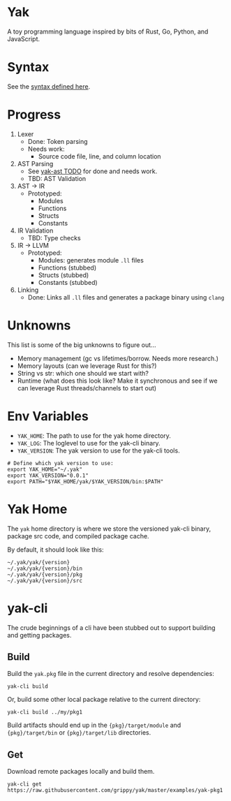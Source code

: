 # Yak

A toy programming language inspired by bits of Rust, Go, Python, and JavaScript.

# Syntax

See the [syntax defined here](./SYNTAX.md).

# Progress

1. Lexer
    - Done: Token parsing
    - Needs work:
        - Source code file, line, and column location
2. AST Parsing
    - See [yak-ast TODO](./yak-ast/TODO.md) for done and needs work.
    - TBD: AST Validation
3. AST -> IR
    - Prototyped:
        - Modules
        - Functions
        - Structs
        - Constants
5. IR Validation
    - TBD: Type checks
5. IR -> LLVM
    - Prototyped:
        - Modules: generates module `.ll` files
        - Functions (stubbed)
        - Structs (stubbed)
        - Constants (stubbed)
6. Linking
    - Done: Links all `.ll` files and generates a package binary using `clang`

# Unknowns

This list is some of the big unknowns to figure out...

- Memory management (gc vs lifetimes/borrow. Needs more research.)
- Memory layouts (can we leverage Rust for this?)
- String vs str: which one should we start with?
- Runtime (what does this look like? Make it synchronous and see if we can leverage Rust threads/channels to start out)

# Env Variables

- `YAK_HOME`: The path to use for the yak home directory.
- `YAK_LOG`: The loglevel to use for the yak-cli binary.
- `YAK_VERSION`: The yak version to use for the yak-cli tools.

```
# Define which yak version to use:
export YAK_HOME="~/.yak"
export YAK_VERSION="0.0.1"
export PATH="$YAK_HOME/yak/$YAK_VERSION/bin:$PATH"
```

# Yak Home

The `yak` home directory is where we store the versioned yak-cli binary, package src code, and compiled package cache.

By default, it should look like this:

```
~/.yak/yak/{version}
~/.yak/yak/{version}/bin
~/.yak/yak/{version}/pkg
~/.yak/yak/{version}/src
```

# yak-cli

The crude beginnings of a cli have been stubbed out to support building and getting packages.

## Build

Build the `yak.pkg` file in the current directory and resolve dependencies:

```
yak-cli build
```

Or, build some other local package relative to the current directory:

```
yak-cli build ../my/pkg1
```

Build artifacts should end up in the `{pkg}/target/module` and `{pkg}/target/bin` or `{pkg}/target/lib` directories.

## Get

Download remote packages locally and build them.

```
yak-cli get https://raw.githubusercontent.com/grippy/yak/master/examples/yak-pkg1
```